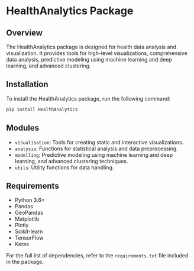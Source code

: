 # HealthAnalytics Package

## Overview
The HealthAnalytics package is designed for health data analysis and visualization. It provides tools for high-level visualizations, comprehensive data analysis, predictive modeling using machine learning and deep learning, and advanced clustering.

## Installation
To install the HealthAnalytics package, run the following command:
```bash
pip install HealthAnalytics
```

## Modules
- `visualisation`: Tools for creating static and interactive visualizations.
- `analysis`: Functions for statistical analysis and data preprocessing.
- `modelling`: Predictive modeling using machine learning and deep learning, and advanced clustering techniques.
- `utils`: Utility functions for data handling.

## Requirements
- Python 3.6+
- Pandas
- GeoPandas
- Matplotlib
- Plotly
- Scikit-learn
- TensorFlow
- Keras

For the full list of dependencies, refer to the `requirements.txt` file included in the package.